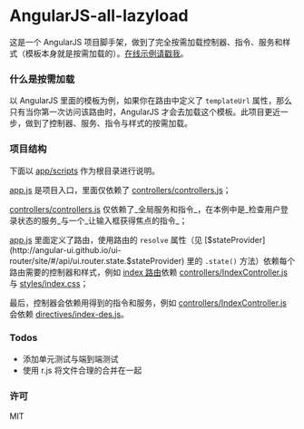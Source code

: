 # AngularJS-all-lazyload

这是一个 AngularJS 项目脚手架，做到了完全按需加载控制器、指令、服务和样式（模板本身就是按需加载的）。[在线示例请戳我](http://lmk123.github.io/angularjs-all-lazyload/app/index.html)。

### 什么是按需加载

以 AngularJS 里面的模板为例，如果你在路由中定义了 `templateUrl` 属性，那么只有当你第一次访问该路由时，AngularJS 才会去加载这个模板。此项目更近一步，做到了控制器、服务、指令与样式的按需加载。

### 项目结构

下面以 [app/scripts](https://github.com/lmk123/angularjs-all-lazyload/tree/gh-pages/app/scripts) 作为根目录进行说明。

[app.js](https://github.com/lmk123/angularjs-all-lazyload/tree/gh-pages/app/scripts/app.js) 是项目入口，里面仅依赖了 [controllers/controllers.js](https://github.com/lmk123/angularjs-all-lazyload/tree/gh-pages/app/scripts/controllers/controllers.js)；

[controllers/controllers.js](https://github.com/lmk123/angularjs-all-lazyload/tree/gh-pages/app/scripts/controllers/controllers.js) 仅依赖了_全局服务和指令_，在本例中是_检查用户登录状态的服务_与一个_让输入框获得焦点的指令_；

[app.js](https://github.com/lmk123/angularjs-all-lazyload/tree/gh-pages/app/scripts/app.js) 里面定义了路由，使用路由的 `resolve` 属性（见 [$stateProvider](http://angular-ui.github.io/ui-router/site/#/api/ui.router.state.$stateProvider) 里的 `.state()` 方法）依赖每个路由需要的控制器和样式，例如 [index 路由](https://github.com/lmk123/angularjs-all-lazyload/blob/gh-pages/app/scripts/app.js#L48)依赖 [controllers/IndexController.js](https://github.com/lmk123/angularjs-all-lazyload/tree/gh-pages/app/scripts/controllers/IndexController.js) 与 [styles/index.css](https://github.com/lmk123/angularjs-all-lazyload/tree/gh-pages/app/styles/index.css)；

最后，控制器会依赖用得到的指令和服务，例如  [controllers/IndexController.js](https://github.com/lmk123/angularjs-all-lazyload/tree/gh-pages/app/scripts/controllers/IndexController.js) 会依赖 [directives/index-des.js](https://github.com/lmk123/angularjs-all-lazyload/tree/gh-pages/app/scripts/directives/index-des.js)。

### Todos

+ 添加单元测试与端到端测试
+ 使用 r.js 将文件合理的合并在一起

### 许可
MIT
